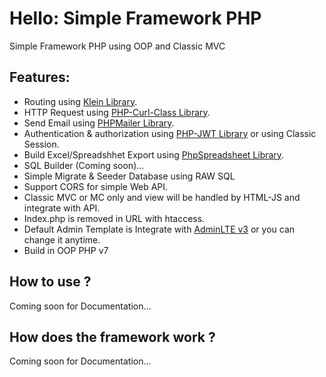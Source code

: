 # Hello: Simple Framework PHP
Simple Framework PHP using OOP and Classic MVC

## Features:
- Routing using [Klein Library](https://github.com/klein/klein.php).
- HTTP Request using [PHP-Curl-Class Library](https://github.com/php-curl-class/php-curl-class).
- Send Email using [PHPMailer Library](https://github.com/PHPMailer/PHPMailer).
- Authentication & authorization using [PHP-JWT Library](https://github.com/firebase/php-jwt) or using Classic Session.
- Build Excel/Spreadshhet Export using [PhpSpreadsheet Library](https://github.com/PHPOffice/PhpSpreadsheet).
- SQL Builder (Coming soon)...
- Simple Migrate & Seeder Database using RAW SQL
- Support CORS for simple Web API.
- Classic MVC or MC only and view will be handled by HTML-JS and integrate with API.
- Index.php is removed in URL with htaccess.
- Default Admin Template is Integrate with [AdminLTE v3](https://github.com/ColorlibHQ/AdminLTE) or you can change it anytime.
- Build in OOP PHP v7

## How to use ?
Coming soon for Documentation...

## How does the framework work ?
Coming soon for Documentation...
